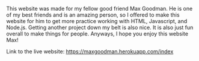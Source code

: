 This website was made for my fellow good friend Max Goodman. He is one of my best friends and is an amazing person, so I offered to make this website for him to get more practice working with HTML, Javascript, and Node.js. Getting another project down my belt is also nice. It is also just fun overall to make things for people. Anyways, I hope you enjoy this website Max!

Link to the live website: https://maxgoodman.herokuapp.com/index